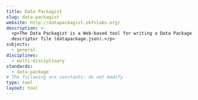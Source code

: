 ```yaml
---
title: Data Packagist
slug: data-packagist
website: http://datapackagist.okfnlabs.org/
description: >-
  <p>The Data Packagist is a Web-based tool for writing a Data Package
  descriptor file (datapackage.json).</p>
subjects:
  - general
disciplines:
  - multi-disciplinary
standards:
  - data-package
# The following are constants: do not modify
type: tool
layout: tool
---
```

